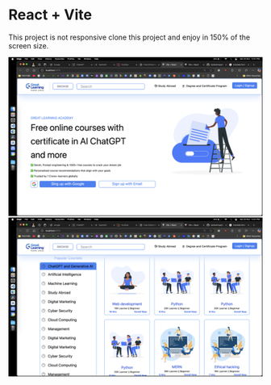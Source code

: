 # React + Vite


This project is not responsive clone this project and enjoy in 150% of the screen size.

![image alt](https://github.com/santoshnaya/Great_learning_clone/blob/4c025a50ad17b9edbbb438ce25b890033c2cca80/1.jpg)
![image alt](https://github.com/santoshnaya/Great_learning_clone/blob/53b0255ad37674e91503bfbfa7464b3d360d90aa/2.jpg)
